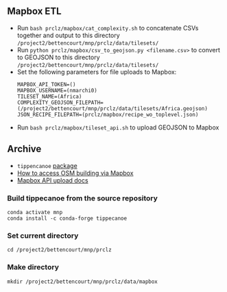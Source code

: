 
## Mapbox ETL ##

* Run `bash prclz/mapbox/cat_complexity.sh` to concatenate CSVs together and output to this directory `/project2/bettencourt/mnp/prclz/data/tilesets/`
* Run `python prclz/mapbox/csv_to_geojson.py <filename.csv>` to convert to GEOJSON to this directory `/project2/bettencourt/mnp/prclz/data/tilesets/`
* Set the following parameters for file uploads to Mapbox:
    ```
    MAPBOX_API_TOKEN=()
    MAPBOX_USERNAME=(nmarchi0)
    TILESET_NAME=(Africa)
    COMPLEXITY_GEOJSON_FILEPATH=(/project2/bettencourt/mnp/prclz/data/tilesets/Africa.geojson)
    JSON_RECIPE_FILEPATH=(prclz/mapbox/recipe_wo_toplevel.json)
    ```
 * Run `bash prclz/mapbox/tileset_api.sh` to upload GEOJSON to Mapbox



## Archive ##

* `tippencanoe` [package](https://github.com/mapbox/tippecanoe)
* [How to access OSM building via Mapbox](https://github.com/mapbox/malaria-mapping)
* [Mapbox API upload docs](https://docs.mapbox.com/api/maps/#datasets)


### Build tippecanoe from the source repository ###
```
conda activate mnp
conda install -c conda-forge tippecanoe
```

### Set current directory ###
`cd /project2/bettencourt/mnp/prclz`

### Make directory ###
`mkdir /project2/bettencourt/mnp/prclz/data/mapbox`

